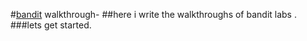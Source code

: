 #[bandit](https://overthewire.org/wargames/bandit/bandit0.html) walkthrough-
##here i write the walkthroughs of bandit labs .
###lets get started.


